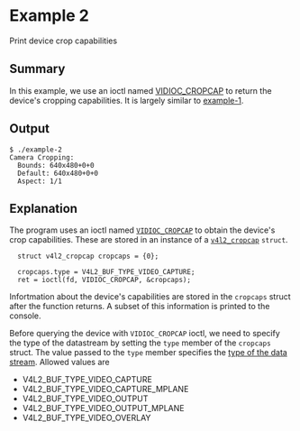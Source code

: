 # Example 2

Print device crop capabilities

## Summary

In this example, we use an ioctl named
[VIDIOC_CROPCAP](https://www.linuxtv.org/downloads/v4l-dvb-apis-new/uapi/v4l/vidioc-cropcap.html?highlight=vidioc_cropcap)
to return the device's cropping capabilities. It is largely similar to
[example-1](https://github.com/kmdouglass/v4l2-examples/tree/master/example-1).

## Output

```
$ ./example-2
Camera Cropping:
  Bounds: 640x480+0+0
  Default: 640x480+0+0
  Aspect: 1/1
```

## Explanation

The program uses an ioctl named
[`VIDIOC_CROPCAP`](https://www.linuxtv.org/downloads/v4l-dvb-apis-new/uapi/v4l/vidioc-cropcap.html?highlight=vidioc_cropcap)
to obtain the device's crop capabilities. These are stored in an instance of a
[`v4l2_cropcap`](https://www.linuxtv.org/downloads/v4l-dvb-apis-new/uapi/v4l/vidioc-cropcap.html?highlight=v4l2_cropcap#c.v4l2_cropcap)
`struct`.

```
  struct v4l2_cropcap cropcaps = {0};

  cropcaps.type = V4L2_BUF_TYPE_VIDEO_CAPTURE;
  ret = ioctl(fd, VIDIOC_CROPCAP, &cropcaps);
```

Infortmation about the device's capabilities are stored in the `cropcaps` struct after the function
returns. A subset of this information is printed to the console.

Before querying the device with `VIDIOC_CROPCAP` ioctl, we need to specify the type of the
datastream by setting the `type` member of the `cropcaps` struct. The value passed to the `type`
member specifies the [type of the data
stream](https://www.linuxtv.org/downloads/v4l-dvb-apis-new/uapi/v4l/buffer.html#c.v4l2_buf_type). Allowed
values are

- V4L2_BUF_TYPE_VIDEO_CAPTURE
- V4L2_BUF_TYPE_VIDEO_CAPTURE_MPLANE
- V4L2_BUF_TYPE_VIDEO_OUTPUT
- V4L2_BUF_TYPE_VIDEO_OUTPUT_MPLANE
- V4L2_BUF_TYPE_VIDEO_OVERLAY

